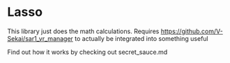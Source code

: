 # Lasso

This library just does the math calculations. Requires https://github.com/V-Sekai/sar1_vr_manager to actually be integrated into something useful

Find out how it works by checking out secret_sauce.md